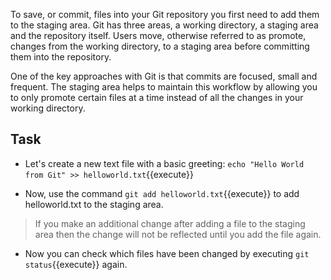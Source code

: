 To save, or commit, files into your Git repository you first need to add them to the staging area. Git has three areas, a working directory, a staging area and the repository itself. Users move, otherwise referred to as promote, changes from the working directory, to a staging area before committing them into the repository.

One of the key approaches with Git is that commits are focused, small and frequent. The staging area helps to maintain this workflow by allowing you to only promote certain files at a time instead of all the changes in your working directory.

## Task

- Let's create a new text file with a basic greeting: `echo "Hello World from Git" >> helloworld.txt`{{execute}}

- Now, use the command `git add helloworld.txt`{{execute}} to add helloworld.txt to the staging area.

> If you make an additional change after adding a file to the staging area then the change will not be reflected until you add the file again.

- Now you can check which files have been changed by executing `git status`{{execute}} again.
